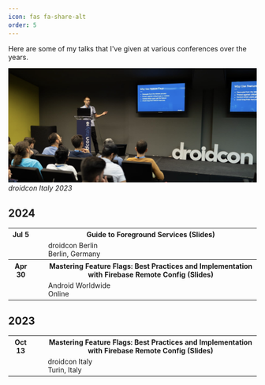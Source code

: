 ```yaml
---
icon: fas fa-share-alt
order: 5
---
```




Here are some of my talks that I've given at various conferences over the years.


![droidcon Italy 23](/assets/img/talks/droidcon_italy_23.png)
_droidcon Italy 2023_


## 2024

<table style="border-collapse: collapse; border: none;">
<tr style="border-collapse: collapse; border: none;"> 
    <th>Jul 5</th>
    <th style="padding-left: 30px;"><a href="https://www.droidcon.com/2024/08/30/guide-to-foreground-services/" style="text-decoration: none;">Guide to Foreground Services</a> (<a href="https://speakerdeck.com/landomen/guide-to-foreground-service-droidcon-berlin-2024" style="text-decoration: none;">Slides</a>)</th>
  </tr>
  <tr style="border-collapse: collapse; border: none;">
    <td></td>
    <td style="padding-left: 30px;"><a href="https://berlin.droidcon.com/" style="text-decoration: none;">droidcon Berlin<br>Berlin, Germany</a></td>
  </tr>
  <tr style="border-collapse: collapse; border: none;"> 
    <th>Apr 30</th>
    <th style="padding-left: 30px;"><a href="https://www.youtube.com/watch?v=2LQB9unjdU0" style="text-decoration: none;">Mastering Feature Flags: Best Practices and Implementation with Firebase Remote Config</a> (<a href="https://speakerdeck.com/landomen/mastering-feature-flags-best-practices-and-implementation-with-firebase-remote-config" style="text-decoration: none;">Slides</a>)</th>
  </tr>
  <tr style="border-collapse: collapse; border: none;">
    <td></td>
    <td style="padding-left: 30px;"><a href="https://android-worldwide.com" style="text-decoration: none;">Android Worldwide<br>Online</a></td>
  </tr>
</table>

## 2023

<table style="border-collapse: collapse; border: none;">
  <tr style="border-collapse: collapse; border: none;"> 
    <th>Oct 13</th>
    <th style="padding-left: 30px;"><a href="https://www.youtube.com/watch?v=8qCQE8Ylxw8" style="text-decoration: none;">Mastering Feature Flags: Best Practices and Implementation with Firebase Remote Config</a>  (<a href="https://speakerdeck.com/landomen/mastering-feature-flags-best-practices-and-implementation-with-firebase-remote-config" style="text-decoration: none;">Slides</a>)</th>
  </tr>
  <tr style="border-collapse: collapse; border: none;">
    <td></td>
    <td style="padding-left: 30px;"><a href="https://it.droidcon.com/2023/" style="text-decoration: none;">droidcon Italy<br>Turin, Italy</a></td>
  </tr>
</table>